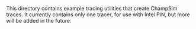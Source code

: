 This directory contains example tracing utilities that create ChampSim traces. It currently contains only one tracer, for use with Intel PIN, but more will be added in the future.

